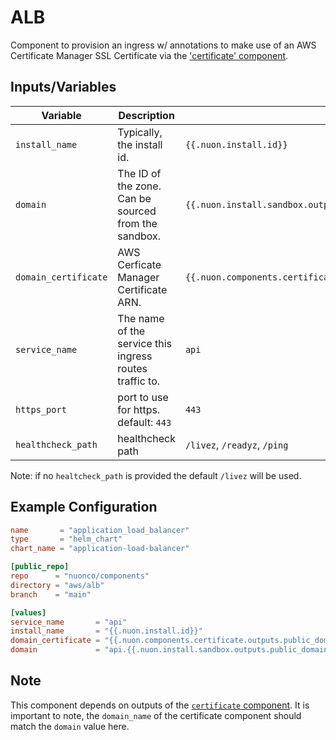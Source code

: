 # ALB

Component to provision an ingress w/ annotations to make use of an AWS
Certificate Manager SSL Certificate via the
['certificate' component](../certificate).

## Inputs/Variables

| Variable             | Description                                             | Example                                                                  |
| -------------------- | ------------------------------------------------------- | ------------------------------------------------------------------------ |
| `install_name`       | Typically, the install id.                              | `{{.nuon.install.id}}`                                                   |
| `domain`             | The ID of the zone. Can be sourced from the sandbox.    | `{{.nuon.install.sandbox.outputs.public_domain.name}}`                   |
| `domain_certificate` | AWS Cerficate Manager Certificate ARN.                  | `{{.nuon.components.certificate.outputs.public_domain_certificate_arn}}` |
| `service_name`       | The name of the service this ingress routes traffic to. | `api`                                                                    |
| `https_port`         | port to use for https. default: `443`                   | `443`                                                                    |
| `healthcheck_path`   | healthcheck path                                        | `/livez`, `/readyz`, `/ping`                                             |

Note: if no `healtcheck_path` is provided the default `/livez` will be used.

## Example Configuration

```toml
name       = "application_load_balancer"
type       = "helm_chart"
chart_name = "application-load-balancer"

[public_repo]
repo      = "nuonco/components"
directory = "aws/alb"
branch    = "main"

[values]
service_name       = "api"
install_name       = "{{.nuon.install.id}}"
domain_certificate = "{{.nuon.components.certificate.outputs.public_domain_certificate_arn}}"
domain             = "api.{{.nuon.install.sandbox.outputs.public_domain.name}}"
```

## Note

This component depends on outputs of the
[`certificate` component](../certificate). It is important to note, the
`domain_name` of the certificate component should match the `domain` value here.
